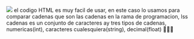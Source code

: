  <img src="https://img.shields.io/badge/HTML5-E34F26?style=for-the-badge&logo=html5&logoColor=white" />
el codigo HTML es muy facil de usar, en 
este caso lo usamos para comparar cadenas
que son las cadenas en la rama de programacion,
lss cadenas es un conjunto de caracteres ay tres
tipos de cadenas, numericas(int), caracteres cualesquiera(string), decimal(float) 💆🏽‍♂️

